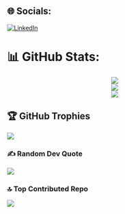 
## 🌐 Socials:
[![LinkedIn](https://img.shields.io/badge/LinkedIn-%230077B5.svg?logo=linkedin&logoColor=white)](https://linkedin.com/in/azaowen) 
# 📊 GitHub Stats:
<div align="center">
    <img src="https://github-readme-stats.vercel.app/api?username=Azaowen&theme=ambient_gradient&hide_border=false&include_all_commits=false&count_private=false" /><br/>
    <img src="https://github-readme-streak-stats.herokuapp.com/?user=Azaowen&theme=ambient_gradient&hide_border=false" /><br/>
    <img src="https://github-readme-stats.vercel.app/api/top-langs/?username=Azaowen&theme=ambient_gradient&hide_border=false&include_all_commits=false&count_private=false&layout=compact" />
</div>

## 🏆 GitHub Trophies
![](https://github-profile-trophy.vercel.app/?username=Azaowen&theme=radical&no-frame=false&no-bg=true&margin-w=4)

### ✍️ Random Dev Quote
![](https://quotes-github-readme.vercel.app/api?type=horizontal&theme=radical)

### 🔝 Top Contributed Repo
![](https://github-contributor-stats.vercel.app/api?username=Azaowen&limit=5&theme=dark&combine_all_yearly_contributions=true)

<!-- Proudly created with GPRM ( https://gprm.itsvg.in ) -->
